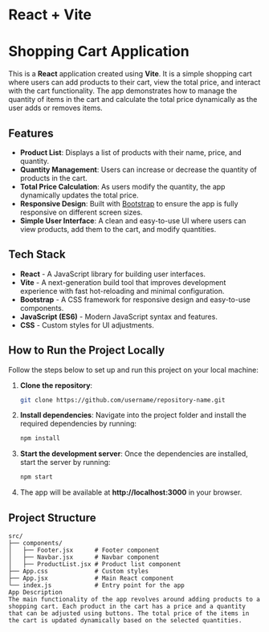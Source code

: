 # React + Vite
# Shopping Cart Application

This is a **React** application created using **Vite**. It is a simple shopping cart where users can add products to their cart, view the total price, and interact with the cart functionality. The app demonstrates how to manage the quantity of items in the cart and calculate the total price dynamically as the user adds or removes items.

## Features

- **Product List**: Displays a list of products with their name, price, and quantity.
- **Quantity Management**: Users can increase or decrease the quantity of products in the cart.
- **Total Price Calculation**: As users modify the quantity, the app dynamically updates the total price.
- **Responsive Design**: Built with [Bootstrap](https://getbootstrap.com/) to ensure the app is fully responsive on different screen sizes.
- **Simple User Interface**: A clean and easy-to-use UI where users can view products, add them to the cart, and modify quantities.

## Tech Stack

- **React** - A JavaScript library for building user interfaces.
- **Vite** - A next-generation build tool that improves development experience with fast hot-reloading and minimal configuration.
- **Bootstrap** - A CSS framework for responsive design and easy-to-use components.
- **JavaScript (ES6)** - Modern JavaScript syntax and features.
- **CSS** - Custom styles for UI adjustments.

## How to Run the Project Locally

Follow the steps below to set up and run this project on your local machine:

1. **Clone the repository**:
    ```bash
    git clone https://github.com/username/repository-name.git
    ```

2. **Install dependencies**: Navigate into the project folder and install the required dependencies by running:
    ```bash
    npm install
    ```

3. **Start the development server**: Once the dependencies are installed, start the server by running:
    ```bash
    npm start
    ```

4. The app will be available at **http://localhost:3000** in your browser.

## Project Structure

```plaintext
src/
├── components/
│   ├── Footer.jsx      # Footer component
│   ├── Navbar.jsx      # Navbar component
│   ├── ProductList.jsx # Product list component
├── App.css             # Custom styles
├── App.jsx             # Main React component
└── index.js            # Entry point for the app
App Description
The main functionality of the app revolves around adding products to a shopping cart. Each product in the cart has a price and a quantity that can be adjusted using buttons. The total price of the items in the cart is updated dynamically based on the selected quantities.